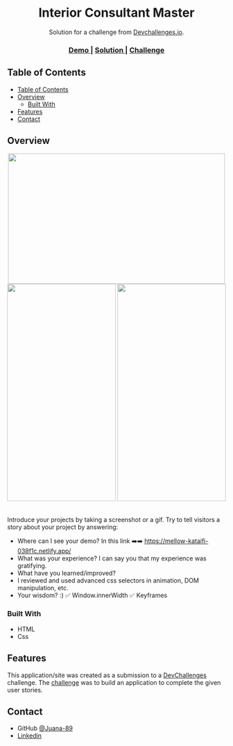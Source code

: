 <!-- Please update value in the {}  -->

<h1 align="center">Interior Consultant Master</h1>

<div align="center">
   Solution for a challenge from  <a href="https://mellow-kataifi-038f1c.netlify.app/" target="_blank">Devchallenges.io</a>.
</div>

<div align="center">
  <h3>
    <a href="https://mellow-kataifi-038f1c.netlify.app">
      Demo
    </a>
    <span> | </span>
    <a href="https://{your-url-to-the-solution}">
      Solution
    </a>
    <span> | </span>
    <a href="https://devchallenges.io/challenges/Jymh2b2FyebRTUljkNcb">
      Challenge
    </a>
  </h3>
</div>

<!-- TABLE OF CONTENTS -->

## Table of Contents

- [Table of Contents](#table-of-contents)
- [Overview](#overview)
  - [Built With](#built-with)
- [Features](#features)
- [Contact](#contact)

<!-- OVERVIEW -->

## Overview
<p align="center">
  <img src="https://i.ibb.co/VTZQsd4/Captura-de-pantalla-2023-07-30-022453.png" width="500px" height="300px" /> 
  <br/>
  <img src="https://i.ibb.co/2y6SxpL/Captura-de-pantalla-2023-07-30-022919.png" width="250px" height="500px" />
  <img src="https://i.ibb.co/0D9vcc7/Captura-de-pantalla-2023-07-30-022935.png" width="250px" height="500px" />
</p>
<br/>
Introduce your projects by taking a screenshot or a gif. Try to tell visitors a story about your project by answering:

- Where can I see your demo?
  In this link ➡️➡️ https://mellow-kataifi-038f1c.netlify.app/
- What was your experience?
  I can say you that my experience was gratifying.
- What have you learned/improved?
- I reviewed and used advanced css selectors in animation, DOM manipulation, etc.
- Your wisdom? :)
✅ Window.innerWidth
✅ Keyframes
### Built With

<!-- This section should list any major frameworks that you built your project using. Here are a few examples.-->

- HTML
- Css

## Features

<!-- List the features of your application or follow the template. Don't share the figma file here :) -->

This application/site was created as a submission to a [DevChallenges](https://devchallenges.io/challenges) challenge. The [challenge](https://devchallenges.io/challenges/Jymh2b2FyebRTUljkNcb) was to build an application to complete the given user stories.

## Contact

- GitHub [@Juana-89](https://{github.com/Juana-89})
- [Linkedin](https://{www.linkedin.com/in/juana-llanje-chavez/})